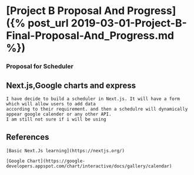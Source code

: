 # [Project B Proposal And Progress]({% post_url 2019-03-01-Project-B-Final-Proposal-And_Progress.md %})

### Proposal for Scheduler
##  Next.js,Google charts and express
    
    I have decide to build a scheduler in Next.js. It will have a form which will allow users to add data
    according to their requirement. and then a schedulre will dynamically appear google calender or any other API.
    I am still not sure if i will be using 
    
##    References
    
    [Basic Next.Js learning](https://nextjs.org/)
    
    [Google Chart](https://google-developers.appspot.com/chart/interactive/docs/gallery/calendar)
    
